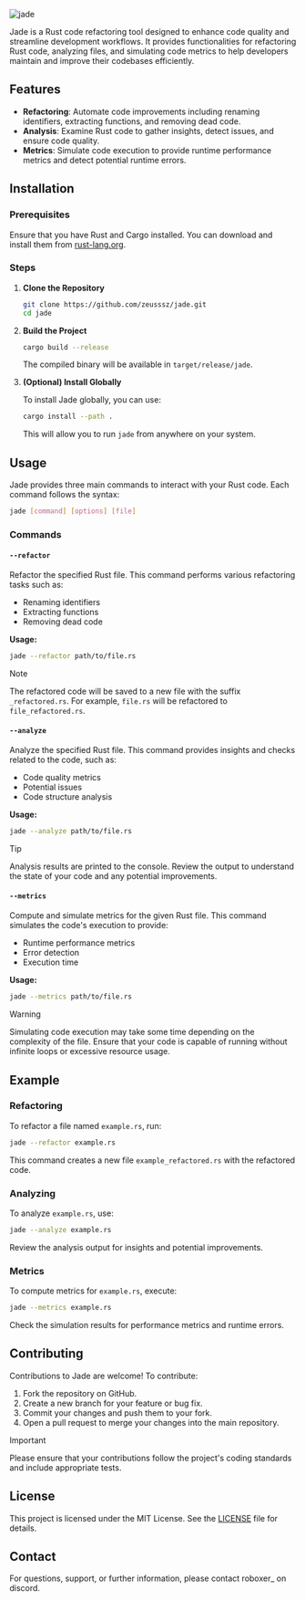 ![jade](https://github.com/user-attachments/assets/5bf7e97d-fd61-4683-b460-8833b0a889f8)

Jade is a Rust code refactoring tool designed to enhance code quality and streamline development workflows. It provides functionalities for refactoring Rust code, analyzing files, and simulating code metrics to help developers maintain and improve their codebases efficiently.

## Features

- **Refactoring**: Automate code improvements including renaming identifiers, extracting functions, and removing dead code.
- **Analysis**: Examine Rust code to gather insights, detect issues, and ensure code quality.
- **Metrics**: Simulate code execution to provide runtime performance metrics and detect potential runtime errors.

## Installation

### Prerequisites

Ensure that you have Rust and Cargo installed. You can download and install them from [rust-lang.org](https://www.rust-lang.org/).

### Steps

1. **Clone the Repository**

   ```sh
   git clone https://github.com/zeusssz/jade.git
   cd jade
   ```

2. **Build the Project**

   ```sh
   cargo build --release
   ```

   The compiled binary will be available in `target/release/jade`.

3. **(Optional) Install Globally**

   To install Jade globally, you can use:

   ```sh
   cargo install --path .
   ```

   This will allow you to run `jade` from anywhere on your system.

## Usage

Jade provides three main commands to interact with your Rust code. Each command follows the syntax:

```sh
jade [command] [options] [file]
```

### Commands

#### `--refactor`

Refactor the specified Rust file. This command performs various refactoring tasks such as:

- Renaming identifiers
- Extracting functions
- Removing dead code

**Usage:**

```sh
jade --refactor path/to/file.rs
```

>[!NOTE]
>The refactored code will be saved to a new file with the suffix `_refactored.rs`. For example, `file.rs` will be refactored to `file_refactored.rs`.

#### `--analyze`

Analyze the specified Rust file. This command provides insights and checks related to the code, such as:

- Code quality metrics
- Potential issues
- Code structure analysis

**Usage:**

```sh
jade --analyze path/to/file.rs
```

>[!TIP]
>Analysis results are printed to the console. Review the output to understand the state of your code and any potential improvements.

#### `--metrics`

Compute and simulate metrics for the given Rust file. This command simulates the code's execution to provide:

- Runtime performance metrics
- Error detection
- Execution time

**Usage:**

```sh
jade --metrics path/to/file.rs
```

>[!WARNING]
>Simulating code execution may take some time depending on the complexity of the file. Ensure that your code is capable of running without infinite loops or excessive resource usage.

## Example

### Refactoring

To refactor a file named `example.rs`, run:

```sh
jade --refactor example.rs
```

This command creates a new file `example_refactored.rs` with the refactored code.

### Analyzing

To analyze `example.rs`, use:

```sh
jade --analyze example.rs
```

Review the analysis output for insights and potential improvements.

### Metrics

To compute metrics for `example.rs`, execute:

```sh
jade --metrics example.rs
```

Check the simulation results for performance metrics and runtime errors.

## Contributing

Contributions to Jade are welcome! To contribute:

1. Fork the repository on GitHub.
2. Create a new branch for your feature or bug fix.
3. Commit your changes and push them to your fork.
4. Open a pull request to merge your changes into the main repository.

>[!IMPORTANT]
>Please ensure that your contributions follow the project's coding standards and include appropriate tests.

## License

This project is licensed under the MIT License. See the [LICENSE](LICENSE) file for details.

## Contact

For questions, support, or further information, please contact roboxer_ on discord.

